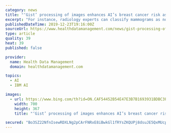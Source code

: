 ```yaml
---
category: news
title: "‘Gist’ processing of images enhances AI’s breast cancer risk assessment"
excerpt: "For instance, radiology experts can classify mammograms as normal or abnormal at above-chance levels after less than one second exposure to the image. Researchers, from IBM Watson Health, Ohio State University and elsewhere, hypothesized that a CNN plus the gist information from radiology experiences would provide more accurate results than ..."
publishedDateTime: 2019-12-23T19:16:00Z
sourceUrl: https://www.healthdatamanagement.com/news/gist-processing-of-images-aids-ais-breast-cancer-assessment
type: article
quality: 39
heat: 39
published: false

provider:
  name: Health Data Management
  domain: healthdatamanagement.com

topics:
  - AI
  - IBM AI

images:
  - url: https://www.bing.com/th?id=ON.CAF54452B54E47E3B7B1693931BDBC3F
    width: 700
    height: 367
    title: "‘Gist’ processing of images enhances AI’s breast cancer risk assessment"

secured: "Bo3SZ22NfnIsewRDXLNg2pCArFNRxE8iBwkGl1fRYsZKQUPj8dsuJE5QxMUcpSByR0YSrg1lWV5ewOUKnIjO6SgEM/J7MQi9Hr72e/4oVF8bc1glUGs+e2oAzYknBkn1cP5qFt9B73lgU0YnTMKe/ta3MGy7VNmhkcQ6eR277iZj95659RUUer326k1tz7JnTBehPuuOn5sp02pZx8UkYV9eWQi+lN1hiUylUdQ1ggTIUeZFUngZwOf3TqTN7wQ2dWIagy1urPEOyI45sJc5CQ==;cTu3sP8b3cMUBFUWPSPXuw=="
---
```



